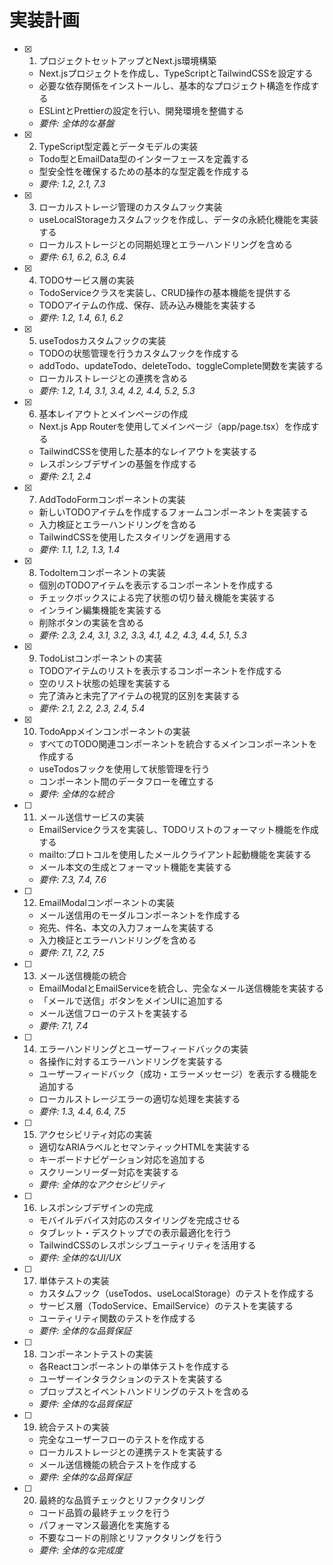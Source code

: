 # 実装計画

- [x] 1. プロジェクトセットアップとNext.js環境構築
  - Next.jsプロジェクトを作成し、TypeScriptとTailwindCSSを設定する
  - 必要な依存関係をインストールし、基本的なプロジェクト構造を作成する
  - ESLintとPrettierの設定を行い、開発環境を整備する
  - _要件: 全体的な基盤_

- [x] 2. TypeScript型定義とデータモデルの実装

  - Todo型とEmailData型のインターフェースを定義する
  - 型安全性を確保するための基本的な型定義を作成する
  - _要件: 1.2, 2.1, 7.3_

- [x] 3. ローカルストレージ管理のカスタムフック実装




  - useLocalStorageカスタムフックを作成し、データの永続化機能を実装する
  - ローカルストレージとの同期処理とエラーハンドリングを含める
  - _要件: 6.1, 6.2, 6.3, 6.4_

- [x] 4. TODOサービス層の実装



  - TodoServiceクラスを実装し、CRUD操作の基本機能を提供する
  - TODOアイテムの作成、保存、読み込み機能を実装する
  - _要件: 1.2, 1.4, 6.1, 6.2_

- [x] 5. useTodosカスタムフックの実装



  - TODOの状態管理を行うカスタムフックを作成する
  - addTodo、updateTodo、deleteTodo、toggleComplete関数を実装する
  - ローカルストレージとの連携を含める
  - _要件: 1.2, 1.4, 3.1, 3.4, 4.2, 4.4, 5.2, 5.3_

- [x] 6. 基本レイアウトとメインページの作成






  - Next.js App Routerを使用してメインページ（app/page.tsx）を作成する
  - TailwindCSSを使用した基本的なレイアウトを実装する
  - レスポンシブデザインの基盤を作成する
  - _要件: 2.1, 2.4_

- [x] 7. AddTodoFormコンポーネントの実装



  - 新しいTODOアイテムを作成するフォームコンポーネントを実装する
  - 入力検証とエラーハンドリングを含める
  - TailwindCSSを使用したスタイリングを適用する
  - _要件: 1.1, 1.2, 1.3, 1.4_

- [x] 8. TodoItemコンポーネントの実装



  - 個別のTODOアイテムを表示するコンポーネントを作成する
  - チェックボックスによる完了状態の切り替え機能を実装する
  - インライン編集機能を実装する
  - 削除ボタンの実装を含める
  - _要件: 2.3, 2.4, 3.1, 3.2, 3.3, 4.1, 4.2, 4.3, 4.4, 5.1, 5.3_

- [x] 9. TodoListコンポーネントの実装



  - TODOアイテムのリストを表示するコンポーネントを作成する
  - 空のリスト状態の処理を実装する
  - 完了済みと未完了アイテムの視覚的区別を実装する
  - _要件: 2.1, 2.2, 2.3, 2.4, 5.4_

- [x] 10. TodoAppメインコンポーネントの実装

















  - すべてのTODO関連コンポーネントを統合するメインコンポーネントを作成する
  - useTodosフックを使用して状態管理を行う
  - コンポーネント間のデータフローを確立する
  - _要件: 全体的な統合_

- [ ] 11. メール送信サービスの実装
  - EmailServiceクラスを実装し、TODOリストのフォーマット機能を作成する
  - mailto:プロトコルを使用したメールクライアント起動機能を実装する
  - メール本文の生成とフォーマット機能を実装する
  - _要件: 7.3, 7.4, 7.6_

- [ ] 12. EmailModalコンポーネントの実装
  - メール送信用のモーダルコンポーネントを作成する
  - 宛先、件名、本文の入力フォームを実装する
  - 入力検証とエラーハンドリングを含める
  - _要件: 7.1, 7.2, 7.5_

- [ ] 13. メール送信機能の統合
  - EmailModalとEmailServiceを統合し、完全なメール送信機能を実装する
  - 「メールで送信」ボタンをメインUIに追加する
  - メール送信フローのテストを実装する
  - _要件: 7.1, 7.4_

- [ ] 14. エラーハンドリングとユーザーフィードバックの実装
  - 各操作に対するエラーハンドリングを実装する
  - ユーザーフィードバック（成功・エラーメッセージ）を表示する機能を追加する
  - ローカルストレージエラーの適切な処理を実装する
  - _要件: 1.3, 4.4, 6.4, 7.5_

- [ ] 15. アクセシビリティ対応の実装
  - 適切なARIAラベルとセマンティックHTMLを実装する
  - キーボードナビゲーション対応を追加する
  - スクリーンリーダー対応を実装する
  - _要件: 全体的なアクセシビリティ_

- [ ] 16. レスポンシブデザインの完成
  - モバイルデバイス対応のスタイリングを完成させる
  - タブレット・デスクトップでの表示最適化を行う
  - TailwindCSSのレスポンシブユーティリティを活用する
  - _要件: 全体的なUI/UX_

- [ ] 17. 単体テストの実装
  - カスタムフック（useTodos、useLocalStorage）のテストを作成する
  - サービス層（TodoService、EmailService）のテストを実装する
  - ユーティリティ関数のテストを作成する
  - _要件: 全体的な品質保証_

- [ ] 18. コンポーネントテストの実装
  - 各Reactコンポーネントの単体テストを作成する
  - ユーザーインタラクションのテストを実装する
  - プロップスとイベントハンドリングのテストを含める
  - _要件: 全体的な品質保証_

- [ ] 19. 統合テストの実装
  - 完全なユーザーフローのテストを作成する
  - ローカルストレージとの連携テストを実装する
  - メール送信機能の統合テストを作成する
  - _要件: 全体的な品質保証_

- [ ] 20. 最終的な品質チェックとリファクタリング
  - コード品質の最終チェックを行う
  - パフォーマンス最適化を実施する
  - 不要なコードの削除とリファクタリングを行う
  - _要件: 全体的な完成度_